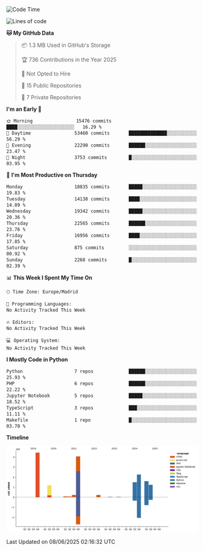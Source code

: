 <!--START_SECTION:waka-->
![Code Time](http://img.shields.io/badge/Code%20Time-839%20hrs%2038%20mins-blue)

![Lines of code](https://img.shields.io/badge/From%20Hello%20World%20I%27ve%20Written-16.9%20million%20lines%20of%20code-blue)

**🐱 My GitHub Data** 

> 📦 1.3 MB Used in GitHub's Storage 
 > 
> 🏆 736 Contributions in the Year 2025
 > 
> 🚫 Not Opted to Hire
 > 
> 📜 15 Public Repositories 
 > 
> 🔑 7 Private Repositories 
 > 
**I'm an Early 🐤** 

```text
🌞 Morning                15476 commits       ████░░░░░░░░░░░░░░░░░░░░░   16.29 % 
🌆 Daytime                53460 commits       ██████████████░░░░░░░░░░░   56.29 % 
🌃 Evening                22290 commits       ██████░░░░░░░░░░░░░░░░░░░   23.47 % 
🌙 Night                  3753 commits        █░░░░░░░░░░░░░░░░░░░░░░░░   03.95 % 
```
📅 **I'm Most Productive on Thursday** 

```text
Monday                   18835 commits       █████░░░░░░░░░░░░░░░░░░░░   19.83 % 
Tuesday                  14138 commits       ████░░░░░░░░░░░░░░░░░░░░░   14.89 % 
Wednesday                19342 commits       █████░░░░░░░░░░░░░░░░░░░░   20.36 % 
Thursday                 22565 commits       ██████░░░░░░░░░░░░░░░░░░░   23.76 % 
Friday                   16956 commits       ████░░░░░░░░░░░░░░░░░░░░░   17.85 % 
Saturday                 875 commits         ░░░░░░░░░░░░░░░░░░░░░░░░░   00.92 % 
Sunday                   2268 commits        █░░░░░░░░░░░░░░░░░░░░░░░░   02.39 % 
```


📊 **This Week I Spent My Time On** 

```text
🕑︎ Time Zone: Europe/Madrid

💬 Programming Languages: 
No Activity Tracked This Week

🔥 Editors: 
No Activity Tracked This Week

💻 Operating System: 
No Activity Tracked This Week
```

**I Mostly Code in Python** 

```text
Python                   7 repos             ██████░░░░░░░░░░░░░░░░░░░   25.93 % 
PHP                      6 repos             ██████░░░░░░░░░░░░░░░░░░░   22.22 % 
Jupyter Notebook         5 repos             █████░░░░░░░░░░░░░░░░░░░░   18.52 % 
TypeScript               3 repos             ███░░░░░░░░░░░░░░░░░░░░░░   11.11 % 
Makefile                 1 repo              █░░░░░░░░░░░░░░░░░░░░░░░░   03.70 % 
```



**Timeline**

![Lines of Code chart](https://raw.githubusercontent.com/danisoronellas/danisoronellas/main/assets/bar_graph.png)


 Last Updated on 08/06/2025 02:16:32 UTC
<!--END_SECTION:waka-->
